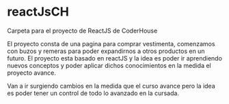 # reactJsCH
Carpeta para el proyecto de ReactJS de CoderHouse

El proyecto consta de una pagina para comprar vestimenta, comenzamos con buzos y remeras para poder expandirnos a otros productos en un futuro. El proyecto esta basado en reactJS y la idea es poder ir aprendiendo nuevos conceptos y poder aplicar dichos conocimientos en la medida el proyecto avance. 

Van a ir surgiendo cambios en la medida que el curso avance pero la idea es poder tener un control de todo lo avanzado en la cursada.
